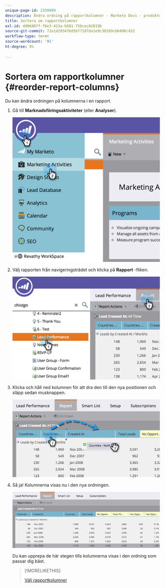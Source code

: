 ```yaml
---
unique-page-id: 2359999
description: Ändra ordning på rapportkolumner - Marketo Docs - produktdokumentation
title: Sortera om rapportkolumner
exl-id: 4906807f-f6e3-413a-b581-75bcec02019b
source-git-commit: 72e1d29347bd5b77107da1e9c30169cb6490c432
workflow-type: tm+mt
source-wordcount: '91'
ht-degree: 0%

---
```


# Sortera om rapportkolumner {#reorder-report-columns}

Du kan ändra ordningen på kolumnerna i en rapport.

1. Gå till **Marknadsföringsaktiviteter** (eller **Analyser**).

   ![](assets/image2014-9-16-10-3a50-3a27.png)

1. Välj rapporten från navigeringsträdet och klicka på **Rapport** -fliken.

   ![](assets/image2014-9-16-10-3a50-3a31.png)

1. Klicka och håll ned kolumnen för att dra den till den nya positionen och släpp sedan musknappen.

   ![](assets/image2014-9-16-10-3a50-3a34.png)

1. Så ja! Kolumnerna visas nu i den nya ordningen.

   ![](assets/image2014-9-16-10-3a50-3a37.png)

   Du kan upprepa de här stegen tills kolumnerna visas i den ordning som passar dig bäst.

   >[!MORELIKETHIS]
   >
   >[Välj rapportkolumner](/help/marketo/product-docs/reporting/basic-reporting/editing-reports/select-report-columns.md)
